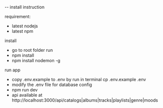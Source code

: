 -- install instruction 

requirement:
- latest nodejs
- latest npm 

install 
- go to root folder run
- npm install
- npm install nodemon -g

run app
- copy .env.example to .env by run in terminal cp .env.example .env
- modify the .env file for database config
- npm run dev
- api available at http://localhost:3000/api/catalogs|albums|tracks|playlists|genre|moods
